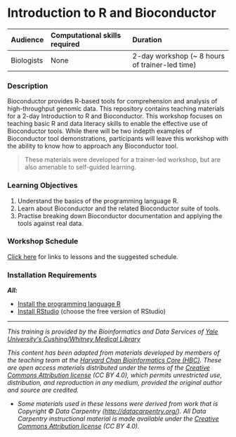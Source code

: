# Introduction to R and Bioconductor

| Audience | Computational skills required | Duration |
:----------|:----------|:----------|
| Biologists | None | 2-day workshop (~ 8 hours of trainer-led time) |

### Description

Bioconductor provides R-based tools for comprehension and analysis of high-throughput genomic data. This repository contains teaching materials for a 2-day Introduction to R and Bioconductor. This workshop focuses on teaching basic R and data literacy skills to enable the effective use of Bioconductor tools. While there will be two indepth examples of Bioconductor tool demonstrations, participants will leave this workshop with the ability to know how to approach any Bioconductor tool. 

> These materials were developed for a trainer-led workshop, but are also amenable to self-guided learning.

### Learning Objectives

1. Understand the basics of the programming language R.
2. Learn about Bioconductor and the related Bioconductor suite of tools.
3. Practise breaking down Bioconductor documentation and applying the tools against real data.


### Workshop Schedule

[Click here](https://sauuyer.github.io/bioconductor-training/schedule/) for links to lessons and the suggested schedule.

### Installation Requirements

***All:***

* [Install the programming language R](http://lib.stat.cmu.edu/R/CRAN/) 
* [Install RStudio](https://rstudio.com/products/rstudio/download/) (choose the free version of RStudio)




***
*This training is provided by the Bioinformatics and Data Services of [Yale University's Cushing/Whitney Medical Library](https://library.medicine.yale.edu/)*

*This content has been adapted from materials developed by members of the teaching team at the [Harvard Chan Bioinformatics Core (HBC)](http://bioinformatics.sph.harvard.edu/). These are open access materials distributed under the terms of the [Creative Commons Attribution license](https://creativecommons.org/licenses/by/4.0/) (CC BY 4.0), which permits unrestricted use, distribution, and reproduction in any medium, provided the original author and source are credited.*

* *Some materials used in these lessons were derived from work that is Copyright © Data Carpentry (http://datacarpentry.org/). 
All Data Carpentry instructional material is made available under the [Creative Commons Attribution license](https://creativecommons.org/licenses/by/4.0/) (CC BY 4.0).*

